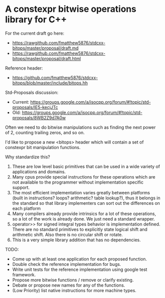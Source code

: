 A constexpr bitwise operations library for C++
======

For the current draft go here:
* https://rawgithub.com/fmatthew5876/stdcxx-bitops/master/proposal/draft.md
* https://rawgithub.com/fmatthew5876/stdcxx-bitops/master/proposal/draft.html

Reference header:
* https://github.com/fmatthew5876/stdcxx-bitops/blob/master/include/bitops.hh

Std-Proposals discussion:
* Current: https://groups.google.com/a/isocpp.org/forum/#!topic/std-proposals/lE5-kecjJTc
* Old: https://groups.google.com/a/isocpp.org/forum/#!topic/std-proposals/8WB2Z9d7A0w

Often we need to do bitwise manipulations such as finding the next power of 2, counting trailing zeros, and so on.

I'd like to propose a new &lt;bitops&gt; header which will contain a set of constexpr bit manipulation functions.

Why standardize this?

1. These are low level basic primitives that can be used in a wide variety of applications and domains.
1. Many cpus provide special instructions for these operations which are not available to the programmer without implementation specific support.
1. The most efficient implementation varies greatly between platforms (built in instructions? loops? arithmetic? table lookup?), thus it belongs in the standard so that library implementers can sort out the differences on each platform
1. Many compilers already provide intrinsics for a lot of these operations, so a lot of the work is already done. We just need a standard wrapper.
1. operator>> for signed integral types behavior is implementation defined. There are no standard primitives to explicitly state logical shift and arithmetic shift. Also there is no circular shift or rotate.
1. This is a very simple library addition that has no dependencies.

TODO:

* Come up with at least one application for each proposed function.
* Double check the reference implementation for bugs.
* Write unit tests for the reference implementation using google test framework.
* Propose more bitwise functions / remove or clarify existing.
* Debate or propose new names for any of the functions.
* (Low Priority) list native instructions for more machine types.
